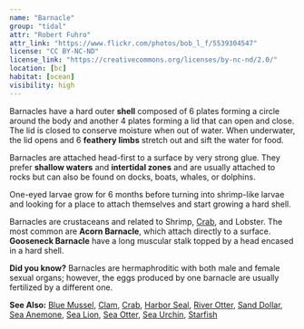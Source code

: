 ```yaml
---
name: "Barnacle"
group: "tidal"
attr: "Robert Fuhro"
attr_link: "https://www.flickr.com/photos/bob_l_f/5539304547"
license: "CC BY-NC-ND"
license_link: "https://creativecommons.org/licenses/by-nc-nd/2.0/"
location: [bc]
habitat: [ocean]
visibility: high
---
```

Barnacles have a hard outer **shell** composed of 6 plates forming a circle around the body and another 4 plates forming a lid that can open and close. The lid is closed to conserve moisture when out of water. When underwater, the lid opens and 6 **feathery limbs** stretch out and sift the water for food.

Barnacles are attached head-first to a surface by very strong glue. They prefer **shallow waters** and **intertidal zones** and are usually attached to rocks but can also be found on docks, boats, whales, or dolphins.

One-eyed larvae grow for 6 months before turning into shrimp-like larvae and looking for a place to attach themselves and start growing a hard shell.

Barnacles are crustaceans and related to Shrimp, [Crab](/animals/crab), and Lobster. The most common are **Acorn Barnacle**, which attach directly to a surface. **Gooseneck Barnacle** have a long muscular stalk topped by a head encased in a hard shell.

**Did you know?** Barnacles are hermaphroditic with both male and female sexual organs; however, the eggs produced by one barnacle are usually fertilized by a different one.

<!-- generated, do not edit -->
**See Also:**
[Blue Mussel](/animals/blumussel),
[Clam](/animals/clam),
[Crab](/animals/crab),
[Harbor Seal](/animals/harbseal),
[River Otter](/animals/rivotter),
[Sand Dollar](/animals/sandolr),
[Sea Anemone](/animals/seaanem),
[Sea Lion](/animals/sealion),
[Sea Otter](/animals/seaotter),
[Sea Urchin](/animals/seaurch),
[Starfish](/animals/starfish)
